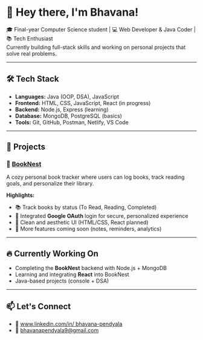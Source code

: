 # 👋 Hey there, I'm Bhavana!

🎓 Final-year Computer Science student | 💻 Web Developer & Java Coder | 📚 Tech Enthusiast  
Currently building full-stack skills and working on personal projects that solve real problems.

---

## 🛠️ Tech Stack

- **Languages:** Java (OOP, DSA), JavaScript  
- **Frontend:** HTML, CSS, JavaScript, React (in progress)  
- **Backend:** Node.js, Express (learning)  
- **Database:** MongoDB, PostgreSQL (basics)  
- **Tools:** Git, GitHub, Postman, Netlify, VS Code

---

## 📌 Projects

### 🔖 [BookNest](https://github.com/bhavana-201/booknest)  
A cozy personal book tracker where users can log books, track reading goals, and personalize their library.

**Highlights:**
- 📚 Track books by status (To Read, Reading, Completed)
- 🔐 Integrated **Google OAuth** login for secure, personalized experience
- 🎨 Clean and aesthetic UI (HTML/CSS, React planned)
- 🚀 More features coming soon (notes, reminders, analytics)

---

## 🔥 Currently Working On

- Completing the **BookNest** backend with Node.js + MongoDB  
- Learning and integrating **React** into BookNest  
- Java-based projects (console + DSA)  

---

## 📫 Let's Connect

- 💼 [www.linkedin.com/in/
bhavana-pendyala
](#) 
- 📧 bhavanapendyala9@gmail.com
